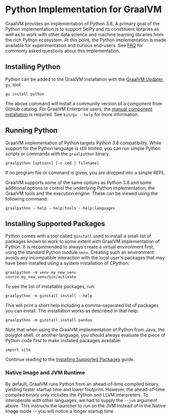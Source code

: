 # Python Implementation for GraalVM

GraalVM provides an implementation of Python 3.8. A primary goal of the Python
implementation is to support SciPy and its constituent libraries as well as to work
with other data science and machine learning libraries from the rich Python
ecosystem. At this point, the Python implementation is made available for
experimentation and curious end-users.  See [FAQ](FAQ.md) for commonly asked
questions about this implementation.

## Installing Python

Python can be added to the GraalVM installation with the [GraalVM Updater](https://www.graalvm.org/docs/reference-manual/gu/), `gu`, tool:
```shell
gu install python
```
The above command will install a community version of a component from GitHub catalog.
For GraalVM Enterprise users, the [manual component installation](https://www.graalvm.org/docs/reference-manual/gu/#manual-installation) is required. See `bin/gu --help` for more information.

## Running Python

GraalVM implementation of Python targets Python 3.8 compatibility. While support
for the Python language is still limited, you can run simple Python scripts or
commands with the `graalpython` binary.
```shell
graalpython [options] [-c cmd | filename]
```

If no program file or command is given, you are dropped into a simple REPL.

GraalVM supports some of the same options as Python 3.8 and some additional
options to control the underlying Python implementation, the GraalVM tools
and the execution engine. These can be viewed using the following command:

```shell
graalpython --help --help:tools --help:languages
```

## Installing Supported Packages

Python comes with a tool called `ginstall` used to install a small list of
packages known to work to some extent with GraalVM implementation of Python.
It is recommended to always create a virtual environment first, using the
standard Python module `venv`. Creating such an environment avoids any
incompatible interaction with the local user's packages that may have been
installed using a system installation of CPython:

```shell
graalpython -m venv my_new_venv
source my_new_venv/bin/activate
```

To see the list of installable packages, run:

```shell
graalpython -m ginstall install --help
```

This will print a short help including a comma-separated list of packages you
can install. The installation works as described in that help:

```shell
graalpython -m ginstall install pandas
```

Note that when using the GraalVM implementation of Python from Java, the
polyglot shell, or another language, you should always evaluate the piece of
Python code first to make installed packages available:

```shell
import site
```

Continue reading to the [Installing Supported Packages](Packages.md) guide.

### Native Image and JVM Runtime

By default, GraalVM runs Python from an ahead-of-time compiled binary, yielding
faster startup time and lower footprint. However, the ahead-of-time compiled
binary only includes the Python and LLVM interpreters. To interoperate with
other languages, we had to supply the `--jvm` argument above. This instructs the
launcher to run on the JVM instead of in the Native Image mode -- you will notice a
longer startup time.
